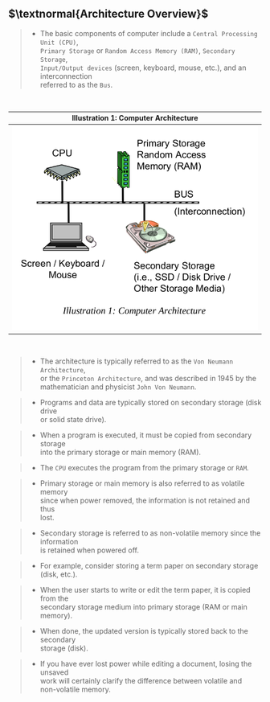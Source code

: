 ## $\textnormal{Architecture Overview}$

> - The basic components of computer include a `Central Processing Unit (CPU)`, <br />
    `Primary Storage` or `Random Access Memory (RAM)`, `Secondary Storage`, <br />
    `Input/Output devices` (screen, keyboard, mouse, etc.), and an interconnection <br />
    referred to as the `Bus`.

<br />

| Illustration 1: Computer Architecture |
| ------------------------------------- |
| ![Illustration 1](./images/illustration-01-basic-diagram-of-computer-architecture.png) |

<br />

> - The architecture is typically referred to as the `Von Neumann Architecture`, <br />
    or the `Princeton Architecture`, and was described in 1945 by the <br />
    mathematician and physicist `John Von Neumann`.

> - Programs and data are typically stored on secondary storage (disk drive <br />
    or solid state drive).

> - When a program is executed, it must be copied from secondary storage <br />
    into the primary storage or main memory (RAM).

> - The `CPU` executes the program from the primary storage or `RAM`.

> - Primary storage or main memory is also referred to as volatile memory <br />
    since when power removed, the information is not retained and thus <br />
    lost.

> - Secondary storage is referred to as non-volatile memory since the information <br />
    is retained when powered off.

> - For example, consider storing a term paper on secondary storage (disk, etc.).

> - When the user starts to write or edit the term paper, it is copied from the <br />
    secondary storage medium into primary storage (RAM or main memory).

> - When done, the updated version is typically stored back to the secondary <br />
    storage (disk).

> - If you have ever lost power while editing a document, losing the unsaved <br />
    work will certainly clarify the difference between volatile and <br />
    non-volatile memory.
